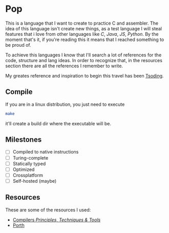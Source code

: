 # Pop

This is a language that I want to create to practice C and assembler.
The idea of this language isn't create new things, as a test language
I will steal features that i love from other languages like _C_, _Java_, _JS_, _Python_.
By the moment that's it, if you're reading this it means that
I reached something to be proud of.   
   
To achieve this languages I know that  I'll search a lot of references for the code, structure and lang ideas. In order to recognize that, in the resources section there are all the references I remember to write.   
   
My greates reference and inspiration to begin this travel has been [Tsoding](https://www.youtube.com/@TsodingDaily).

## Compile

If you are in a linux distribution, you just need to execute

```sh
make
```

it'll create a build dir where the executable will be.

## Milestones

- [ ] Compiled to native instructions
- [ ] Turing-complete
- [ ] Statically typed
- [ ] Optimized
- [ ] Crossplatform
- [ ] Self-hosted (maybe)

## Resources

These are some of the resources I used:

- [Compilers _Principles, Techniques & Tools_](https://en.wikipedia.org/wiki/Compilers:_Principles,_Techniques,_and_Tools)
- [Porth](https://gitlab.com/tsoding/porth)
